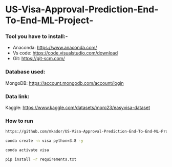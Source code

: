 # US-Visa-Approval-Prediction-End-To-End-ML-Project-


### Tool you have to install:-
- Anaconda: https://www.anaconda.com/
- Vs code: https://code.visualstudio.com/download
- Git: https://git-scm.com/

### Database used:
MongoDB: https://account.mongodb.com/account/login

### Data link:
Kaggle: https://www.kaggle.com/datasets/moro23/easyvisa-dataset


### How to run

```bash
https://github.com/mkador/US-Visa-Approval-Prediction-End-To-End-ML-Project-
```
```bash
conda create -n visa python=3.8 -y
```
```bash
conda activate visa
```

```bash
pip install -r requirements.txt
